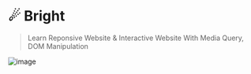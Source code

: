 <h1>☄ Bright</h1>

> Learn Reponsive Website & Interactive Website With Media Query, DOM Manipulation

![image](https://github.com/internetb0y/fe-project-one/assets/48978137/d56c2192-c865-4069-8ff7-2778060b2023)

